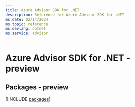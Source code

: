 ```yaml
---
title: Azure Advisor SDK for .NET
description: Reference for Azure Advisor SDK for .NET
ms.date: 02/14/2024
ms.topic: reference
ms.devlang: dotnet
ms.service: advisor
---
```

# Azure Advisor SDK for .NET - preview
## Packages - preview
[!INCLUDE [packages](advisor-index.md)]